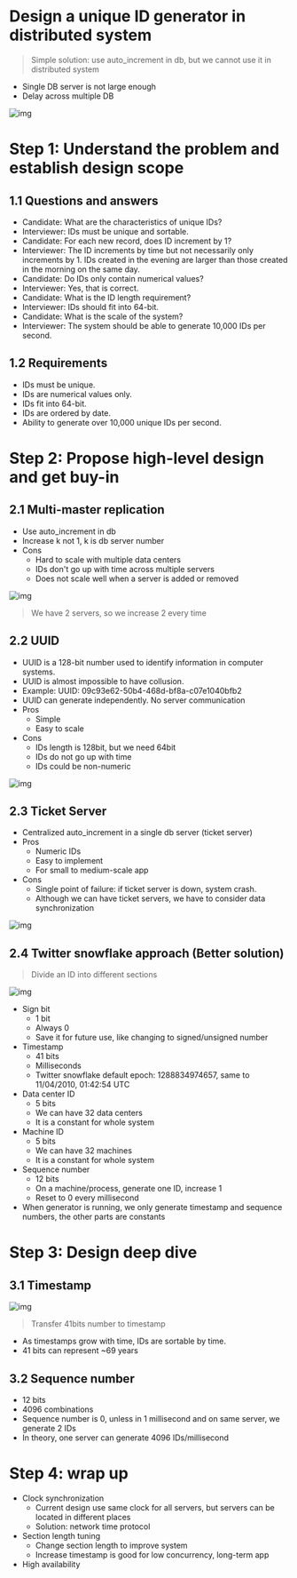 # Design a unique ID generator in distributed system

> Simple solution: use auto_increment in db, but we cannot use it in distributed system

- Single DB server is not large enough
- Delay across multiple DB

![img](assets/7-1.png)

# Step 1: Understand the problem and establish design scope

## 1.1 Questions and answers

- Candidate: What are the characteristics of unique IDs?
- Interviewer: IDs must be unique and sortable.
- Candidate: For each new record, does ID increment by 1?
- Interviewer: The ID increments by time but not necessarily only increments by 1. IDs created in the evening are larger than those created in the morning on the same day.
- Candidate: Do IDs only contain numerical values?
- Interviewer: Yes, that is correct.
- Candidate: What is the ID length requirement?
- Interviewer: IDs should fit into 64-bit.
- Candidate: What is the scale of the system?
- Interviewer: The system should be able to generate 10,000 IDs per second.

## 1.2 Requirements

- IDs must be unique.
- IDs are numerical values only.
- IDs fit into 64-bit.
- IDs are ordered by date.
- Ability to generate over 10,000 unique IDs per second.

# Step 2: Propose high-level design and get buy-in

## 2.1 Multi-master replication

- Use auto_increment in db
- Increase k not 1, k is db server number
- Cons
  - Hard to scale with multiple data centers
  - IDs don't go up with time across multiple servers
  - Does not scale well when a server is added or removed

![img](assets/7-2.png)

> We have 2 servers, so we increase 2 every time

## 2.2 UUID

- UUID is a 128-bit number used to identify information in computer systems.
- UUID is almost impossible to have collusion.
- Example: UUID: 09c93e62-50b4-468d-bf8a-c07e1040bfb2
- UUID can generate independently. No server communication
- Pros
  - Simple
  - Easy to scale
- Cons
  - IDs length is 128bit, but we need 64bit
  - IDs do not go up with time
  - IDs could be non-numeric

![img](assets/7-3.png)

## 2.3 Ticket Server

- Centralized auto_increment in a single db server (ticket server)
- Pros
  - Numeric IDs
  - Easy to implement
  - For small to medium-scale app
- Cons
  - Single point of failure: if ticket server is down, system crash.
  - Although we can have ticket servers, we have to consider data synchronization

![img](assets/7-4.png)

## 2.4 Twitter snowflake approach (Better solution)

> Divide an ID into different sections

![img](assets/7-5.png)

- Sign bit
  - 1 bit
  - Always 0
  - Save it for future use, like changing to signed/unsigned number
- Timestamp
  - 41 bits
  - Milliseconds
  - Twitter snowflake default epoch: 1288834974657, same to 11/04/2010, 01:42:54 UTC
- Data center ID
  - 5 bits
  - We can have 32 data centers
  - It is a constant for whole system
- Machine ID
  - 5 bits
  - We can have 32 machines
  - It is a constant for whole system
- Sequence number
  - 12 bits
  - On a machine/process, generate one ID, increase 1
  - Reset to 0 every millisecond
- When generator is running, we only generate timestamp and sequence numbers, the other parts are constants

# Step 3: Design deep dive

## 3.1 Timestamp

![img](assets/7-7.png)

> Transfer 41bits number to timestamp

- As timestamps grow with time, IDs are sortable by time.
- 41 bits can represent ~69 years

## 3.2 Sequence number

- 12 bits
- 4096 combinations
- Sequence number is 0, unless in 1 millisecond and on same server, we generate 2 IDs
- In theory, one server can generate 4096 IDs/millisecond

# Step 4: wrap up

- Clock synchronization
  - Current design use same clock for all servers, but servers can be located in different places
  - Solution: network time protocol
- Section length tuning
  - Change section length to improve system
  - Increase timestamp is good for low concurrency, long-term app
- High availability
